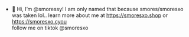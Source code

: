 - 👋 Hi, I’m @smoressy! I am only named that because smores/smoresxo was taken lol.. learn more about me at https://smoresxo.shop or https://smoresxo.cyou <br>
follow me on tiktok @smoresxo